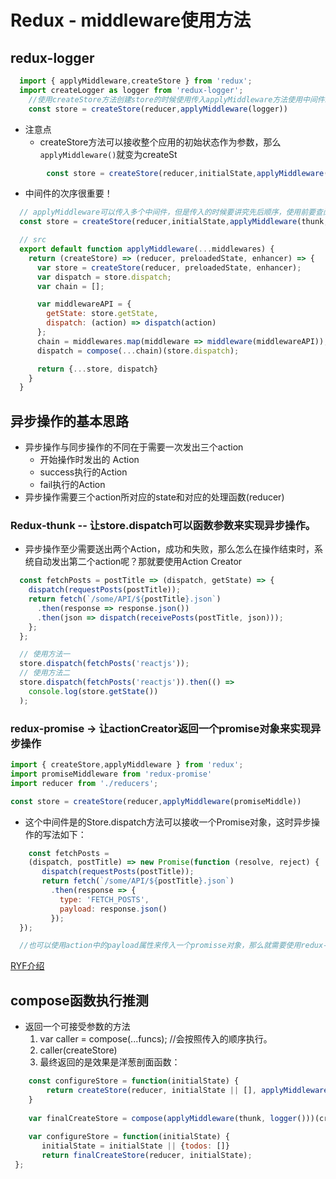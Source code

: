 # Redux - middleware使用方法
## redux-logger

```js
  import { applyMiddleware,createStore } from 'redux';
  import createLogger as logger from 'redux-logger'; 
	//使用createStore方法创建store的时候使用传入applyMiddleware方法使用中间件。
	const store = createStore(reducer,applyMiddleware(logger))
```
  + 注意点
    * createStore方法可以接收整个应用的初始状态作为参数，那么`applyMiddleware()`就变为createSt
    
```js
		const store = createStore(reducer,initialState,applyMiddleware(logger))
```

+ 中间件的次序很重要！

```js
  // applyMiddleware可以传入多个中间件，但是传入的时候要讲究先后顺序，使用前要查阅文档，比如logger一定要放在最后才能正确执行。
  const store = createStore(reducer,initialState,applyMiddleware(thunk,promise,logger))

  // src
  export default function applyMiddleware(...middlewares) {
    return (createStore) => (reducer, preloadedState, enhancer) => {
      var store = createStore(reducer, preloadedState, enhancer);
      var dispatch = store.dispatch;
      var chain = [];

      var middlewareAPI = {
        getState: store.getState,
        dispatch: (action) => dispatch(action)
      };
      chain = middlewares.map(middleware => middleware(middlewareAPI));
      dispatch = compose(...chain)(store.dispatch);

      return {...store, dispatch}
    }
  }
```

## 异步操作的基本思路
> 

+ 异步操作与同步操作的不同在于需要一次发出三个action
	* 开始操作时发出的 Action
	* success执行的Action
	* fail执行的Action
+ 异步操作需要三个action所对应的state和对应的处理函数(reducer)

### Redux-thunk -- 让store.dispatch可以函数参数来实现异步操作。
> 
+ 异步操作至少需要送出两个Action，成功和失败，那么怎么在操作结束时，系统自动发出第二个action呢？那就要使用Action Creator 

```js
  const fetchPosts = postTitle => (dispatch, getState) => {
    dispatch(requestPosts(postTitle));
    return fetch(`/some/API/${postTitle}.json`)
      .then(response => response.json())
      .then(json => dispatch(receivePosts(postTitle, json)));
    };
  };

  // 使用方法一
  store.dispatch(fetchPosts('reactjs'));
  // 使用方法二
  store.dispatch(fetchPosts('reactjs')).then(() =>
    console.log(store.getState())
  );
```

### redux-promise -> 让actionCreator返回一个promise对象来实现异步操作

```js
import { createStore,applyMiddleware } from 'redux';
import promiseMiddleware from 'redux-promise'
import reducer from './reducers';

const store = createStore(reducer,applyMiddleware(promiseMiddle))
```
+ 这个中间件是的Store.dispatch方法可以接收一个Promise对象，这时异步操作的写法如下：

```js
	const fetchPosts = 
    (dispatch, postTitle) => new Promise(function (resolve, reject) {
       dispatch(requestPosts(postTitle));
       return fetch(`/some/API/${postTitle}.json`)
         .then(response => {
           type: 'FETCH_POSTS',
           payload: response.json()
         });
  });

  //也可以使用action中的payload属性来传入一个promisse对象，那么就需要使用redux-actions模块中国的createACtion方法，写法如下
```
[RYF介绍](http://www.ruanyifeng.com/blog/2016/09/redux_tutorial_part_two_async_operations.html)

## compose函数执行推测

+ 返回一个可接受参数的方法
	1. var caller = compose(...funcs); //会按照传入的顺序执行。
	2. caller(createStore)
	3. 最终返回的是效果是洋葱剖面函数：

```javascript
    const configureStore = function(initialState) {
        return createStore(reducer, initialState || [], applyMiddleware(thunk, logger()))
    }
    
    var finalCreateStore = compose(applyMiddleware(thunk, logger()))(createStore);
    
    var configureStore = function(initialState) {
       initialState = initialState || {todos: []}
       return finalCreateStore(reducer, initialState);
 };
```

​	